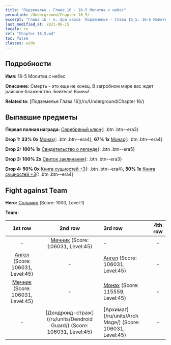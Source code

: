 ```yaml
---
title: "Подземелье - Глава 16 - 16-5 Молитва с небес"
permalink: /Underground/Chapter 16_5/
excerpt: "Глава 16 - 5. Эра хаоса  Подземелье - Глава 16_5. 16-5 Молитва с небес"
last_modified_at: 2021-06-15
locale: ru
ref: "Chapter 16_5.md"
toc: false
classes: wide
---
```


## Подробности

 **Имя:** 16-5 Молитва с небес

 **Описание:** Смерть - это еще не конец. В загробном мире вас ждет райское блаженство. Бейтесь! Воины!

 **Related to:** [Подземелье Глава 16](/ru/Underground/Chapter 16/)

## Выпавшие предметы

 **Первая полная награда:** [Серебряный ключ](/ItemsRU/con_693/){: .btn .btn--era3}

 **Drop 1:** **33% 0x** [Монах](/ItemsRU/unt_194/){: .btn .btn--era4}, **67% 1x** [Монах](/ItemsRU/unt_194/){: .btn .btn--era4}

 **Drop 2:** **100% 1x** [Свидетельство о легенде](/ItemsRU/mat_67/){: .btn .btn--era5}

 **Drop 3:** **100% 2x** [Свиток заклинания](/ItemsRU/con_694/){: .btn .btn--era3}

 **Drop 4:** **50% 0x** [Книга сущностей +3](/ItemsRU/mat_60/){: .btn .btn--era4}, **50% 1x** [Книга сущностей +3](/ItemsRU/mat_60/){: .btn .btn--era4}


## Fight against Team
 **Hero:** [Сольмир](/ru/heroes/Solmyr/) (Score: 1000, Level:1)

 **Team:**


  | 1st row | 2nd row | 3rd row | 4th row |
  |:----:|:----:|:----|:----:|
  | - | [Мечник](/ru/units/Swordsman/) (Score: 106031, Level:45)  | - | - |
  | [Ангел](/ru/units/Angel/) (Score: 106031, Level:45)  | - | [Ангел](/ru/units/Angel/) (Score: 106031, Level:45)  | - |
  | [Мечник](/ru/units/Swordsman/) (Score: 106031, Level:45)  | - | [Монах](/ru/units/Monk/) (Score: 115559, Level:45)  | - |
  | - | [Дендроид-страж](/ru/units/Dendroid Guard/) (Score: 106031, Level:45)  | [Архимаг](/ru/units/Arch Mage/) (Score: 106031, Level:45)  | - |


